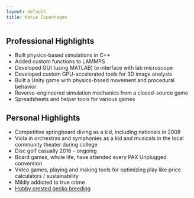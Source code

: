```yaml
---
layout: default
title: Katie Copenhagen
---
```

## Professional Highlights

- Built physics-based simulations in C++
- Added custom functions to LAMMPS
- Developed GUI (using MATLAB) to interface with lab microscope
- Developed custom GPU-accelerated tools for 3D image analysis
- Built a Unity game with physics-based movement and procedural behavior
- Reverse-engineered simulation mechanics from a closed-source game
- Spreadsheets and helper tools for various games

## Personal Highlights

- Competitive springboard diving as a kid, including nationals in 2008
- Viola in orchestras and symphonies as a kid and musicals in the local community theater during college
- Disc golf casually 2016 – ongoing
- Board games, whole life, have attended every PAX Unplugged convention
- Video games, playing and making tools for optimizing play like price calculators / sustainability
- Mildly addicted to true crime
- [Hobby crested gecko breeding](https://www.morphmarket.com/stores/kcopenhagen/)
